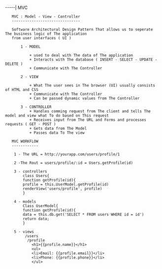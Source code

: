 -----| MVC

       MVC : Model - View - Controller
       -------------------------------

       Software Architectural Design Pattern That allows us to seperate The business logic of The application
       from user interfaces ( UI )

           1 - MODEL

               + used to deal with The data of The application
               + Interacts with The database ( INSERT - SELECT - UPDATE - DELETE )
               + Communicate with The Controller

           2 - VIEW

               + What The user sees in The browser (UI) usually consists of HTML and CSS
               + Communicate with The Controller
               + Can be passed dynamic values from The Controller

           3 - CONTROLLER
               + Handles comming request from The client and tells The model and view what To do based on This request
               + Receives input from The URL and Forms and processes requests ( GET - POST )
               + Gets data from The Model
               + Passes data To The view

       MVC WORKFLOW
       ------------

        1 - The URL = http://yourapp.com/users/profile/1

        2 -The Rout = users/profile/:id = Users.getProfile(id)

        3 - controllers
            class Users{
            function getProfile(id){
            profile = this.UserModel.getProfile(id)
            renderView('users/profile', profile)
            }

        4 - models
            Class UserModel{
            function getProfile(id){
            data = this.db.get('SELECT * FROM users WHERE id = id')
            return data;
            }

        5 - views
             /users
              /profile
                <h1>{{profile.name}}</h1>
                <ul>
                <li>Email: {{profile.email}}</li>
                <li>Phone: {{profile.phone}}</li>
                </ul>
